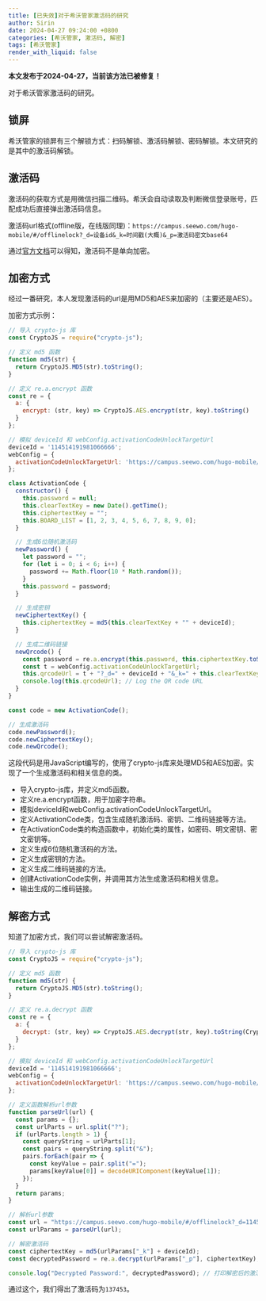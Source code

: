 ```yaml
---
title: [已失效]对于希沃管家激活码的研究
author: Sirin
date: 2024-04-27 09:24:00 +0800
categories: [希沃管家, 激活码, 解密]
tags: [希沃管家]
render_with_liquid: false
---
```


**本文发布于2024-04-27，当前该方法已被修复！**

对于希沃管家激活码的研究。

## 锁屏
希沃管家的锁屏有三个解锁方式：扫码解锁、激活码解锁、密码解锁。本文研究的是其中的激活码解锁。

## 激活码
激活码的获取方式是用微信扫描二维码。希沃会自动读取及判断微信登录账号，匹配成功后直接弹出激活码信息。

激活码url格式(offline版，在线版同理)：`https://campus.seewo.com/hugo-mobile/#/offlinelock?_d=设备id&_k=时间戳(大概)&_p=激活码密文base64`

通过[官方文档](https://help.seewo.com/hugo/X2VZHaFbT3)可以得知，激活码不是单向加密。

## 加密方式
经过一番研究，本人发现激活码的url是用MD5和AES来加密的（主要还是AES）。

加密方式示例：

````js
// 导入 crypto-js 库
const CryptoJS = require("crypto-js");

// 定义 md5 函数
function md5(str) {
  return CryptoJS.MD5(str).toString();
}

// 定义 re.a.encrypt 函数
const re = {
  a: {
    encrypt: (str, key) => CryptoJS.AES.encrypt(str, key).toString()
  }
};

// 模拟 deviceId 和 webConfig.activationCodeUnlockTargetUrl
deviceId = '114514191981066666';
webConfig = {
  activationCodeUnlockTargetUrl: 'https://campus.seewo.com/hugo-mobile/#/offlinelock'
};

class ActivationCode {
  constructor() {
    this.password = null;
    this.clearTextKey = new Date().getTime();
    this.ciphertextKey = "";
    this.BOARD_LIST = [1, 2, 3, 4, 5, 6, 7, 8, 9, 0];
  }

  // 生成6位随机激活码
  newPassword() {
    let password = "";
    for (let i = 0; i < 6; i++) {
      password += Math.floor(10 * Math.random());
    }
    this.password = password;
  }

  // 生成密钥
  newCiphertextKey() {
    this.ciphertextKey = md5(this.clearTextKey + "" + deviceId);
  }

  // 生成二维码链接
  newQrcode() {
    const password = re.a.encrypt(this.password, this.ciphertextKey.toString());
    const t = webConfig.activationCodeUnlockTargetUrl;
    this.qrcodeUrl = t + "?_d=" + deviceId + "&_k=" + this.clearTextKey + "&_p=" + encodeURIComponent(password.toString());
    console.log(this.qrcodeUrl); // Log the QR code URL
  }
}

const code = new ActivationCode();

// 生成激活码
code.newPassword();
code.newCiphertextKey();
code.newQrcode();
````

这段代码是用JavaScript编写的，使用了crypto-js库来处理MD5和AES加密。实现了一个生成激活码和相关信息的类。

 - 导入crypto-js库，并定义md5函数。
 - 定义re.a.encrypt函数，用于加密字符串。
 - 模拟deviceId和webConfig.activationCodeUnlockTargetUrl。
 - 定义ActivationCode类，包含生成随机激活码、密钥、二维码链接等方法。
 - 在ActivationCode类的构造函数中，初始化类的属性，如密码、明文密钥、密文密钥等。
 - 定义生成6位随机激活码的方法。
 - 定义生成密钥的方法。
 - 定义生成二维码链接的方法。
 - 创建ActivationCode实例，并调用其方法生成激活码和相关信息。
 - 输出生成的二维码链接。

## 解密方式
知道了加密方式，我们可以尝试解密激活码。

````js
// 导入 crypto-js 库
const CryptoJS = require("crypto-js");

// 定义 md5 函数
function md5(str) {
  return CryptoJS.MD5(str).toString();
}

// 定义 re.a.decrypt 函数
const re = {
  a: {
    decrypt: (str, key) => CryptoJS.AES.decrypt(str, key).toString(CryptoJS.enc.Utf8)
  }
};

// 模拟 deviceId 和 webConfig.activationCodeUnlockTargetUrl
deviceId = '114514191981066666';
webConfig = {
  activationCodeUnlockTargetUrl: 'https://campus.seewo.com/hugo-mobile/#/offlinelock'
};

// 定义函数解析url参数
function parseUrl(url) {
  const params = {};
  const urlParts = url.split("?");
  if (urlParts.length > 1) {
    const queryString = urlParts[1];
    const pairs = queryString.split("&");
    pairs.forEach(pair => {
      const keyValue = pair.split("=");
      params[keyValue[0]] = decodeURIComponent(keyValue[1]);
    });
  }
  return params;
}

// 解析url参数
const url = "https://campus.seewo.com/hugo-mobile/#/offlinelock?_d=114514191981066666&_k=1714180968345&_p=U2FsdGVkX1%2FauFnk1GiKIOBRZnUIRweNFFwj0RrmuFo%3D";
const urlParams = parseUrl(url);

// 解密激活码
const ciphertextKey = md5(urlParams["_k"] + deviceId);
const decryptedPassword = re.a.decrypt(urlParams["_p"], ciphertextKey);

console.log("Decrypted Password:", decryptedPassword); // 打印解密后的激活码
````

通过这个，我们得出了激活码为`137453`。